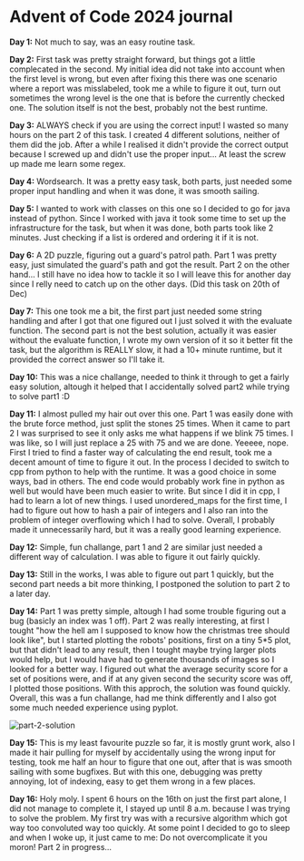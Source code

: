 # Advent of Code 2024 journal

**Day 1:**
Not much to say, was an easy routine task.

**Day 2:**
First task was pretty straight forward, but things got a little complecated in the second. My initial idea did not take into account when the first level is wrong, but even after fixing this there was one scenario where a report was misslabeled, took me a while to figure it out, turn out sometimes the wrong level is the one that is before the currently checked one.
The solution itself is not the best, probably not the best runtime.

**Day 3:**
ALWAYS check if you are using the correct input! I wasted so many hours on the part 2 of this task. I created 4 different solutions, neither of them did the job. After a while I realised it didn't provide the correct output because I screwed up and didn't use the proper input... At least the screw up made me learn some regex.

**Day 4:**
Wordsearch. It was a pretty easy task, both parts, just needed some proper input handling and when it was done, it was smooth sailing.

**Day 5:**
I wanted to work with classes on this one so I decided to go for java instead of python. Since I worked with java it took some time to set up the infrastructure for the task, but when it was done, both parts took like 2 minutes. Just checking if a list is ordered and ordering it if it is not.

**Day 6:**
A 2D puzzle, figuring out a guard's patrol path. Part 1 was pretty easy, just simulated the guard's path and got the result. Part 2 on the other hand... I still have no idea how to tackle it so I will leave this for another day since I relly need to catch up on the other days. (Did this task on 20th of Dec)

**Day 7:**
This one took me a bit, the first part just needed some string handling and after I got that one figured out I just solved it with the evaluate function. The second part is not the best solution, actually it was easier without the evaluate function, I wrote my own version of it so it better fit the task, but the algorithm is REALLY slow, it had a 10+ minute runtime, but it provided the correct answer so I'll take it. 

**Day 10:**
This was a nice challange, needed to think it through to get a fairly easy solution, altough it helped that I accidentally solved part2 while trying to solve part1 :D

**Day 11:**
I almost pulled my hair out over this one. Part 1 was easily done with the brute force method, just split the stones 25 times. When it came to part 2 I was surprised to see it only asks me what happens if we blink 75 times. I was like, so I will just replace a 25 with 75 and we are done. Yeeeee, nope. First I tried to find a faster way of calculating the end result, took me a decent amount of time to figure it out. In the process I decided to switch to cpp from python to help with the runtime. It was a good choice in some ways, bad in others. The end code would probably work fine in python as well but would have been much easier to write.
But since I did it in cpp, I had to learn a lot of new things. I used unordered_maps for the first time, I had to figure out how to hash a pair of integers and I also ran into the problem of integer overflowing which I had to solve.
Overall, I probably made it unnecessarily hard, but it was a really good learning experience.

**Day 12:**
Simple, fun challange, part 1 and 2 are similar just needed a different way of calculation. I was able to figure it out fairly quickly.

**Day 13:**
Still in the works, I was able to figure out part 1 quickly, but the second part needs a bit more thinking, I postponed the solution to part 2 to a later day.

**Day 14:**
Part 1 was pretty simple, altough I had some trouble figuring out a bug (basicly an index was 1 off). Part 2 was really interesting, at first I tought "how the hell am I supposed to know how the christmas tree should look like", but I started plotting the robots' positions, first on a tiny 5*5 plot, but that didn't lead to any result, then I tought maybe trying larger plots would help, but I would have had to generate thousands of images so I looked for a better way. I figured out what the average security score for a set of positions were, and if at any given second the security score was off, I plotted those positions. With this approch, the solution was found quickly. Overall, this was a fun challange, had me think differently and I also got some much needed experience using pyplot.

![part-2-solution](https://github.com/user-attachments/assets/6be92b27-fb10-4ec0-a462-5713476d027f)

**Day 15:**
This is my least favourite puzzle so far, it is mostly grunt work, also I made it hair pulling for myself by accidentally using the wrong input for testing, took me half an hour to figure that one out, after that is was smooth sailing with some bugfixes. But with this one, debugging was pretty annoying, lot of indexing, easy to get them wrong in a few places.

**Day 16:**
Holy moly. I spent 6 hours on the 16th on just the first part alone, I did not manage to complete it, I stayed up until 8 a.m. because I was trying to solve the problem. My first try was with a recursive algorithm which got way too convoluted way too quickly. At some point I decided to go to sleep and when I woke up, it just came to me: Do not overcomplicate it you moron! Part 2 in progress...
